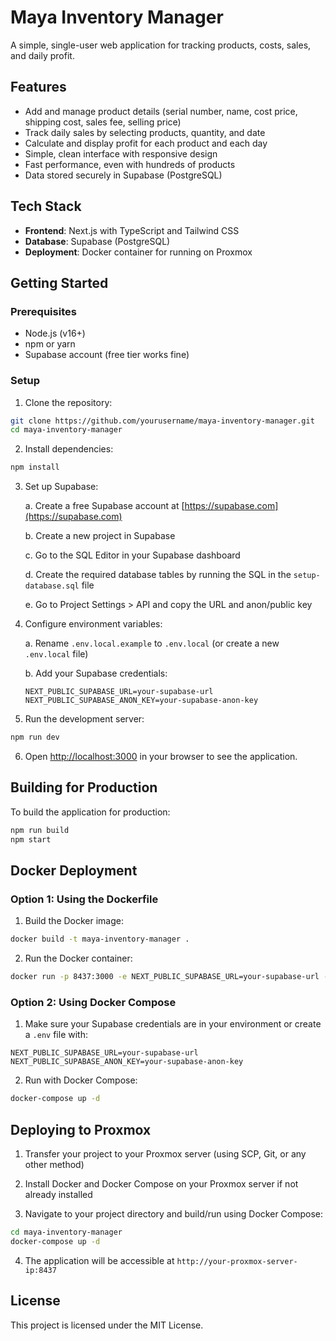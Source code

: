 # Maya Inventory Manager

A simple, single-user web application for tracking products, costs, sales, and daily profit.

## Features

- Add and manage product details (serial number, name, cost price, shipping cost, sales fee, selling price)
- Track daily sales by selecting products, quantity, and date
- Calculate and display profit for each product and each day
- Simple, clean interface with responsive design
- Fast performance, even with hundreds of products
- Data stored securely in Supabase (PostgreSQL)

## Tech Stack

- **Frontend**: Next.js with TypeScript and Tailwind CSS
- **Database**: Supabase (PostgreSQL)
- **Deployment**: Docker container for running on Proxmox

## Getting Started

### Prerequisites

- Node.js (v16+)
- npm or yarn
- Supabase account (free tier works fine)

### Setup

1. Clone the repository:

```bash
git clone https://github.com/yourusername/maya-inventory-manager.git
cd maya-inventory-manager
```

2. Install dependencies:

```bash
npm install
```

3. Set up Supabase:

   a. Create a free Supabase account at [https://supabase.com](https://supabase.com)
   
   b. Create a new project in Supabase
   
   c. Go to the SQL Editor in your Supabase dashboard
   
   d. Create the required database tables by running the SQL in the `setup-database.sql` file
   
   e. Go to Project Settings > API and copy the URL and anon/public key

4. Configure environment variables:

   a. Rename `.env.local.example` to `.env.local` (or create a new `.env.local` file)
   
   b. Add your Supabase credentials:

   ```
   NEXT_PUBLIC_SUPABASE_URL=your-supabase-url
   NEXT_PUBLIC_SUPABASE_ANON_KEY=your-supabase-anon-key
   ```

5. Run the development server:

```bash
npm run dev
```

6. Open [http://localhost:3000](http://localhost:3000) in your browser to see the application.

## Building for Production

To build the application for production:

```bash
npm run build
npm start
```

## Docker Deployment

### Option 1: Using the Dockerfile

1. Build the Docker image:

```bash
docker build -t maya-inventory-manager .
```

2. Run the Docker container:

```bash
docker run -p 8437:3000 -e NEXT_PUBLIC_SUPABASE_URL=your-supabase-url -e NEXT_PUBLIC_SUPABASE_ANON_KEY=your-supabase-anon-key maya-inventory-manager
```

### Option 2: Using Docker Compose

1. Make sure your Supabase credentials are in your environment or create a `.env` file with:

```
NEXT_PUBLIC_SUPABASE_URL=your-supabase-url
NEXT_PUBLIC_SUPABASE_ANON_KEY=your-supabase-anon-key
```

2. Run with Docker Compose:

```bash
docker-compose up -d
```

## Deploying to Proxmox

1. Transfer your project to your Proxmox server (using SCP, Git, or any other method)

2. Install Docker and Docker Compose on your Proxmox server if not already installed

3. Navigate to your project directory and build/run using Docker Compose:

```bash
cd maya-inventory-manager
docker-compose up -d
```

4. The application will be accessible at `http://your-proxmox-server-ip:8437`

## License

This project is licensed under the MIT License. 